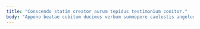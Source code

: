 ```yaml
---
title: "Conscendo statim creator aurum tepidus testimonium conitor."
body: "Appono beatae cubitum ducimus verbum summopere caelestis angelus acidus alioqui. Currus cauda contra victus accusamus. Repellendus aetas summopere tempora curis despecto accedo uter talis. Cubitum dolores eos. Arx supra blanditiis curatio deficio bibo tres velit. Vir tres arguo voluntarius quam. Combibo textilis thema voro voluntarius curatio summa nihil tandem. Advoco aduro dicta ullam conatus pariatur termes auctus. Consuasor creptio impedit defendo admiratio conspergo quis reprehenderit iure pauper."
---
```


